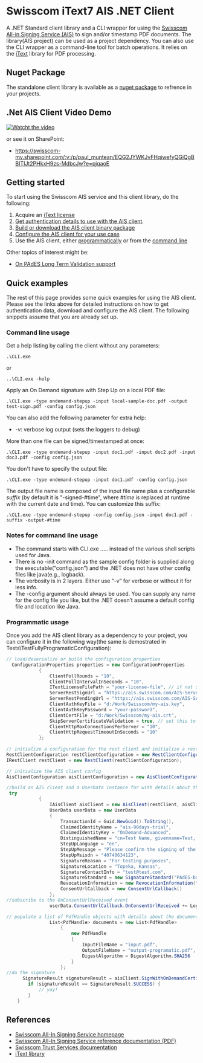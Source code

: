 # Swisscom iText7 AIS .NET Client

A .NET Standard client library and a CLI wrapper for using the [Swisscom All-in Signing Service (AIS)](https://www.swisscom.ch/en/business/enterprise/offer/security/all-in-signing-service.html)
to sign and/or timestamp PDF documents. The library(AIS project) can be used as a project dependency. You can also use the CLI wrapper as a command-line tool for batch operations.
It relies on the [iText](https://itextpdf.com/en) library for PDF processing.

## Nuget Package

The standalone client library is available as a [nuget package](https://www.nuget.org/packages/TrustServices.AIS.Net.Client/) to refrence in your projects. 

## .Net AIS Client Video Demo

[![Watcht the video](https://i.imgur.com/DsSRUjW.png)](https://youtu.be/iXJJWOIvBXc)

or see it on SharePoint:

* https://swisscom-my.sharepoint.com/:v:/p/paul_muntean/EQG2JYWKJvFHqiwefyQGiQgBBITIJt2PHkxH9zs-MdbcJw?e=pjqaoE


## Getting started

To start using the Swisscom AIS service and this client library, do the following:
1. Acquire an [iText license](https://itextpdf.com/en/how-buy)
2. [Get authentication details to use with the AIS client](docs/get-authentication-details.md).
3. [Build or download the AIS client binary package](docs/build-or-download.md)
4. [Configure the AIS client for your use case](docs/configure-the-AIS-client.md)
5. Use the AIS client, either [programmatically](docs/use-the-AIS-client-programmatically.md) or from the [command line](docs/use-the-AIS-client-via-CLI.md)

Other topics of interest might be:
* [On PAdES Long Term Validation support](docs/pades-long-term-validation.md)

## Quick examples

The rest of this page provides some quick examples for using the AIS client. Please see the links
above for detailed instructions on how to get authentication data, download and configure
the AIS client. The following snippets assume that you are already set up.

### Command line usage
Get a help listing by calling the client without any parameters:
```shell
.\CLI.exe
```
or
```shell
..\CLI.exe -help
```
Apply an On Demand signature with Step Up on a local PDF file:
```shell
.\CLI.exe -type ondemand-stepup -input local-sample-doc.pdf -output test-sign.pdf -config config.json
```
You can also add the following parameter for extra help:

- _-v_: verbose log output (sets the loggers to debug)

More than one file can be signed/timestamped at once:
```shell
.\CLI.exe -type ondemand-stepup -input doc1.pdf -input doc2.pdf -input doc3.pdf -config config.json
```

You don't have to specify the output file:
```shell
.\CLI.exe -type ondemand-stepup -input doc1.pdf -config config.json
```
The output file name is composed of the input file name plus a configurable _suffix_ (by default it is "-signed-#time", where _#time_
is replaced at runtime with the current date and time). You can customize this suffix:
```shell
.\CLI.exe -type ondemand-stepup -config config.json -input doc1.pdf -suffix -output-#time 
```

### Notes for command line usage

* The command starts with CLI.exe ….. instead of the various shell scripts used for Java.
* There is no -init command as the sample config folder is supplied along the executable(“config.json”) and the .NET does not have other config files like java(e.g., logback).
* The verbosity is in 2 layers. Either use “-v” for verbose or without it for less info.
* The -config argument should always be used. You can supply any name for the config file you like, but the .NET doesn’t assume a default config file and location like Java.


### Programmatic usage
Once you add the AIS client library as a dependency to your project, you can configure it in the following way(the same is demostrated in Tests\TestFullyProgramaticConfiguration):
```C#
// load/deserialize or build the configuration properties
  ConfigurationProperties properties = new ConfigurationProperties
            {
                ClientPollRounds = "10",
                ClientPollIntervalInSeconds = "10",
                ITextLicenseFilePath = "your-license-file", // if not supplied it will run in unlicensed mode
                ServerRestSignUrl = "https://ais.swisscom.com/AIS-Server/rs/v1.0/sign",
                ServerRestPendingUrl = "https://ais.swisscom.com/AIS-Server/rs/v1.0/pending",
                ClientAuthKeyFile = "d:/Work/Swisscom/my-ais.key",
                ClientAuthKeyPassword = "your-password",
                ClientCertFile = "d:/Work/Swisscom/my-ais.crt",
                SkipServerCertificateValidation = true, // set this to false if the server certificate is trusted
                ClientHttpMaxConnectionsPerServer = "10",
                ClientHttpRequestTimeoutInSeconds = "10"
            };
			
// initialize a configuration for the rest client and initialize a rest client
RestClientConfiguration restClientConfiguration = new RestClientConfiguration(properties);
IRestClient restClient = new RestClient(restClientConfiguration);

// initialize the AIS client config
AisClientConfiguration aisClientConfiguration = new AisClientConfiguration(properties);

//build an AIS client and a UserData instance for with details about this signature
 try
            {
                IAisClient aisClient = new AisClient(restClient, aisClientConfiguration);
                UserData userData = new UserData
                {
                    TransactionId = Guid.NewGuid().ToString(),
                    ClaimedIdentityName = "ais-90days-trial",
                    ClaimedIdentityKey = "OnDemand-Advanced",
                    DistinguishedName = "cn=Test Name, givenname=Test, surname=Test, c=US, serialnumber=0b5e3f1eb4b1a84b31ea3ff45fcab1049c95a00c",
                    StepUpLanguage = "en",
                    StepUpMessage = "Please confirm the signing of the document",
                    StepUpMsisdn = "40740634123",
                    SignatureReason = "For testing purposes",
                    SignatureLocation = "Topeka, Kansas",
                    SignatureContactInfo = "test@test.com",
                    SignatureStandard = new SignatureStandard("PAdES-baseline"),
                    RevocationInformation = new RevocationInformation("PAdES-baseline"),
                    ConsentUrlCallback = new ConsentUrlCallback()
                };
//subscribe to the OnConsentUrlReceived event
				userData.ConsentUrlCallback.OnConsentUrlReceived += LogAtConsole;

// populate a list of PdfHandle objects with details about the document to be signed. 
     			List<PdfHandle> documents = new List<PdfHandle>
                	{
                    	new PdfHandle
                    	{
                        	InputFileName = "input.pdf",
                        	OutputFileName = "output-programatic.pdf",
                       	 	DigestAlgorithm = DigestAlgorithm.SHA256
                    	}
                	};
//do the signature
      SignatureResult signatureResult = aisClient.SignWithOnDemandCertificateAndStepUp(documents, userData);
        if (signatureResult == SignatureResult.SUCCESS) {
            // yay!
        }
    }
```

## References

- [Swisscom All-In Signing Service homepage](https://www.swisscom.ch/en/business/enterprise/offer/security/all-in-signing-service.html)
- [Swisscom All-In Signing Service reference documentation (PDF)](http://documents.swisscom.com/product/1000255-Digital_Signing_Service/Documents/Reference_Guide/Reference_Guide-All-in-Signing-Service-en.pdf)
- [Swisscom Trust Services documentation](https://trustservices.swisscom.com/en/downloads/)
- [iText library](https://itextpdf.com/en)
